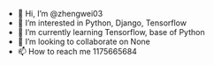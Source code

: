 - 👋 Hi, I’m @zhengwei03
- 👀 I’m interested in Python, Django, Tensorflow
- 🌱 I’m currently learning Tensorflow, base of Python
- 💞️ I’m looking to collaborate on None
- 📫 How to reach me 1175665684

<!---
zhengwei03/zhengwei03 is a ✨ special ✨ repository because its `README.md` (this file) appears on your GitHub profile.
You can click the Preview link to take a look at your changes.
--->
